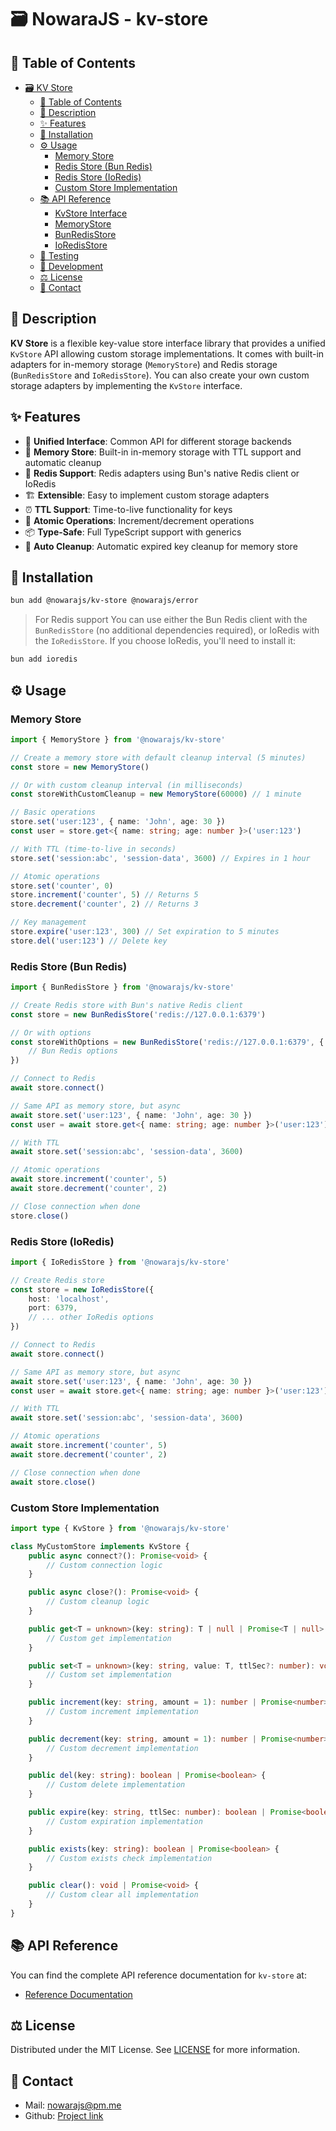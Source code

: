 # 🗃️ NowaraJS - kv-store

## 📌 Table of Contents

- [🗃️ KV Store](#-kv-store)
	- [📌 Table of Contents](#-table-of-contents)
	- [📝 Description](#-description)
	- [✨ Features](#-features)
	- [🔧 Installation](#-installation)
	- [⚙️ Usage](#-usage)
		- [Memory Store](#memory-store)
		- [Redis Store (Bun Redis)](#redis-store-bun-redis)
		- [Redis Store (IoRedis)](#redis-store-ioredis)
		- [Custom Store Implementation](#custom-store-implementation)
	- [📚 API Reference](#-api-reference)
		- [KvStore Interface](#kvstore-interface)
		- [MemoryStore](#memorystore)
		- [BunRedisStore](#bunredisstore)
		- [IoRedisStore](#ioredisstore)
	- [🧪 Testing](#-testing)
	- [🔧 Development](#-development)
	- [⚖️ License](#-license)
	- [📧 Contact](#-contact)

## 📝 Description

**KV Store** is a flexible key-value store interface library that provides a unified `KvStore` API allowing custom storage implementations. It comes with built-in adapters for in-memory storage (`MemoryStore`) and Redis storage (`BunRedisStore` and `IoRedisStore`). You can also create your own custom storage adapters by implementing the `KvStore` interface.

## ✨ Features

- 🔌 **Unified Interface**: Common API for different storage backends
- 💾 **Memory Store**: Built-in in-memory storage with TTL support and automatic cleanup
- 🔴 **Redis Support**: Redis adapters using Bun's native Redis client or IoRedis
- 🏗️ **Extensible**: Easy to implement custom storage adapters
- ⏰ **TTL Support**: Time-to-live functionality for keys
- 🔢 **Atomic Operations**: Increment/decrement operations
- 📦 **Type-Safe**: Full TypeScript support with generics
- 🧹 **Auto Cleanup**: Automatic expired key cleanup for memory store

## 🔧 Installation

```bash
bun add @nowarajs/kv-store @nowarajs/error
```

> For Redis support
You can use either the Bun Redis client with the `BunRedisStore` (no additional dependencies required), or IoRedis with the `IoRedisStore`. If you choose IoRedis, you'll need to install it:
```bash
bun add ioredis
```

## ⚙️ Usage

### Memory Store

```ts
import { MemoryStore } from '@nowarajs/kv-store'

// Create a memory store with default cleanup interval (5 minutes)
const store = new MemoryStore()

// Or with custom cleanup interval (in milliseconds)
const storeWithCustomCleanup = new MemoryStore(60000) // 1 minute

// Basic operations
store.set('user:123', { name: 'John', age: 30 })
const user = store.get<{ name: string; age: number }>('user:123')

// With TTL (time-to-live in seconds)
store.set('session:abc', 'session-data', 3600) // Expires in 1 hour

// Atomic operations
store.set('counter', 0)
store.increment('counter', 5) // Returns 5
store.decrement('counter', 2) // Returns 3

// Key management
store.expire('user:123', 300) // Set expiration to 5 minutes
store.del('user:123') // Delete key
```

### Redis Store (Bun Redis)

```ts
import { BunRedisStore } from '@nowarajs/kv-store'

// Create Redis store with Bun's native Redis client
const store = new BunRedisStore('redis://127.0.0.1:6379')

// Or with options
const storeWithOptions = new BunRedisStore('redis://127.0.0.1:6379', {
	// Bun Redis options
})

// Connect to Redis
await store.connect()

// Same API as memory store, but async
await store.set('user:123', { name: 'John', age: 30 })
const user = await store.get<{ name: string; age: number }>('user:123')

// With TTL
await store.set('session:abc', 'session-data', 3600)

// Atomic operations
await store.increment('counter', 5)
await store.decrement('counter', 2)

// Close connection when done
store.close()
```

### Redis Store (IoRedis)

```ts
import { IoRedisStore } from '@nowarajs/kv-store'

// Create Redis store
const store = new IoRedisStore({
	host: 'localhost',
	port: 6379,
	// ... other IoRedis options
})

// Connect to Redis
await store.connect()

// Same API as memory store, but async
await store.set('user:123', { name: 'John', age: 30 })
const user = await store.get<{ name: string; age: number }>('user:123')

// With TTL
await store.set('session:abc', 'session-data', 3600)

// Atomic operations
await store.increment('counter', 5)
await store.decrement('counter', 2)

// Close connection when done
await store.close()
```

### Custom Store Implementation

```ts
import type { KvStore } from '@nowarajs/kv-store'

class MyCustomStore implements KvStore {
	public async connect?(): Promise<void> {
		// Custom connection logic
	}

	public async close?(): Promise<void> {
		// Custom cleanup logic
	}

	public get<T = unknown>(key: string): T | null | Promise<T | null> {
		// Custom get implementation
	}

	public set<T = unknown>(key: string, value: T, ttlSec?: number): void | Promise<void> {
		// Custom set implementation
	}

	public increment(key: string, amount = 1): number | Promise<number> {
		// Custom increment implementation
	}

	public decrement(key: string, amount = 1): number | Promise<number> {
		// Custom decrement implementation
	}

	public del(key: string): boolean | Promise<boolean> {
		// Custom delete implementation
	}

	public expire(key: string, ttlSec: number): boolean | Promise<boolean> {
		// Custom expiration implementation
	}

	public exists(key: string): boolean | Promise<boolean> {
		// Custom exists check implementation
	}

	public clear(): void | Promise<void> {
		// Custom clear all implementation
	}
}
```

## 📚 API Reference

You can find the complete API reference documentation for `kv-store` at:

- [Reference Documentation](https://nowarajs.github.io/kv-store/)

## ⚖️ License

Distributed under the MIT License. See [LICENSE](./LICENSE) for more information.

## 📧 Contact

- Mail: [nowarajs@pm.me](mailto:nowarajs@pm.me)
- Github: [Project link](https://github.com/NowaraJS/kv-store)

